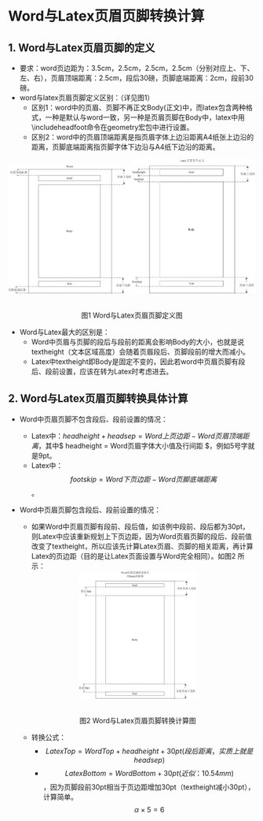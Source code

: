 # Word与Latex页眉页脚转换计算
## 1. Word与Latex页眉页脚的定义
  - 要求：word页边距为：3.5cm，2.5cm，2.5cm，2.5cm（分别对应上、下、左、右），页眉顶端距离：2.5cm，段后30磅，页脚底端距离：2cm，段前30磅。
  - word与latex页眉页脚定义区别：（详见图1）
    - 区别1：word中的页眉、页脚不再正文Body(正文)中，而latex包含两种格式，一种是默认与word一致，另一种是页眉页脚在Body中，latex中用\\includeheadfoot命令在geometry宏包中进行设置。
    - 区别2：word中的页眉顶端距离是指页眉字体上边沿距离A4纸张上边沿的距离，页脚底端距离指页脚字体下边沿与A4纸下边沿的距离。
<div align=center>
  <img src="https://github.com/small25300/ImageLibrary/blob/master/DefinitionOfHeadfoot/Word%E9%A1%B5%E7%9C%89%E9%A1%B5%E8%84%9A.jpg", width = 50%,height = 50%><img src="https://github.com/small25300/ImageLibrary/blob/master/DefinitionOfHeadfoot/Latex%E9%A1%B5%E7%9C%89%E9%A1%B5%E8%84%9A.jpg", width = 50%,height = 50%>
</div>
<br/> 
<p align="center">图1 Word与Latex页眉页脚定义图</p>

  - Word与Latex最大的区别是：
    - Word中页眉与页脚的段后与段前的距离会影响Body的大小，也就是说textheight（文本区域高度）会随着页眉段后、页脚段前的增大而减小。
    - Latex中textheight即Body是固定不变的，因此若word中页眉页脚有段后、段前设置，应该在转为Latex时考虑进去。
## 2. Word与Latex页眉页脚转换具体计算
  - Word中页眉页脚不包含段后、段前设置的情况：
    - Latex中：$headheight + headsep = Word上页边距 - Word页眉顶端距离$，其中$ headheight = Word页眉字体大小值及行间距 $，例如5号字就是9pt。
    - Latex中：$$ footskip = Word下页边距 - Word页脚底端距离 $$。
  - Word中页眉页脚包含段后、段前设置的情况：
    - 如果Word中页眉页脚有段前、段后值，如该例中段前、段后都为30pt，则Latex中应该重新规划上下页边距，因为Word页眉页脚的段后、段前值改变了textheight，所以应该先计算Latex页眉、页脚的相关距离，再计算Latex的页边距（目的是让Latex页面设置与Word完全相同）。如图2 所示：
    <div align=center>
      <img src="https://github.com/small25300/ImageLibrary/blob/master/DefinitionOfHeadfoot/%E5%8C%85%E5%90%AB%E6%AE%B5%E5%89%8D%E6%AE%B5%E5%90%8E%E7%9A%84%E8%BD%AC%E6%8D%A2.jpg", width = 50%,height = 50%>
    </div>
    <br/> 
    <p align="center">图2 Word与Latex页眉页脚转换计算图</p>   

    - 转换公式：
      - $$LatexTop = WordTop + headheight + 30pt(段后距离，实质上就是headsep)$$
      - $$LatexBottom = WordBottom + 30pt(近似：10.54mm)$$，因为页脚段前30pt相当于页边距增加30pt（textheight减小30pt），计算简单。
      $$ \alpha \times 5=6$$
    
